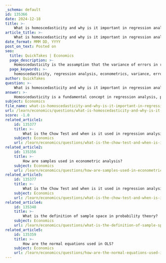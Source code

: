 ```yaml
---
_schema: default
id: 135366
date: 2024-12-18
title: >-
    What is homoscedasticity and why is it important in regression analysis?
article_title: >-
    What is homoscedasticity and why is it important in regression analysis?
date_format: MMM DD, YYYY
post_on_text: Posted on
seo:
  title: QuickTakes | Economics
  page_description: >-
    Homoscedasticity is the assumption that the variance of errors in regression analysis remains constant across all levels of independent variables, ensuring reliable estimates and valid conclusions in econometric modeling.
  page_keywords: >-
    homoscedasticity, regression analysis, econometrics, variance, errors, residuals, Ordinary Least Squares, Gauss-Markov assumptions, Best Linear Unbiased Estimator, heterogeneous, standard errors, hypothesis tests, coefficient estimates, significance, policy decisions, residual plots, Breusch-Pagan test
author: QuickTakes
question: >-
    What is homoscedasticity and why is it important in regression analysis?
answer: >-
    Homoscedasticity is a fundamental concept in regression analysis, particularly in the context of econometrics. It refers to the assumption that the variance of the errors (or residuals) remains constant across all levels of the independent variable(s). In simpler terms, when a dataset exhibits homoscedasticity, the spread or dispersion of the residuals is uniform, meaning that the distance of the data points from the regression line does not vary significantly across different values of the independent variable.\n\nThe importance of homoscedasticity in regression analysis lies in its role in ensuring the reliability of the model's estimates. Specifically, homoscedasticity is one of the Gauss-Markov assumptions that must be satisfied for the Ordinary Least Squares (OLS) estimator to be considered the Best Linear Unbiased Estimator (BLUE). When this assumption holds, the OLS estimates of the coefficients are unbiased and have the minimum variance among all unbiased linear estimators.\n\nIf heteroscedasticity (the opposite of homoscedasticity) is present, it can lead to several issues, including:\n\n1. **Incorrect Standard Errors**: Heteroscedasticity can result in biased standard errors, which in turn affects hypothesis tests and confidence intervals. This can lead to incorrect conclusions about the significance of predictors in the model.\n\n2. **Inefficiency of Estimates**: While OLS estimates remain unbiased in the presence of heteroscedasticity, they are no longer efficient, meaning they do not have the minimum variance property.\n\n3. **Misleading Inferences**: The presence of heteroscedasticity can lead to misleading inferences about the relationships between variables, potentially affecting policy decisions based on the model.\n\nTo assess homoscedasticity, analysts often use visual methods, such as plotting the residuals against the fitted values, or statistical tests like the Breusch-Pagan test. A horizontal band or random scattering of points in these plots indicates homoscedasticity, while patterns or trends suggest heteroscedasticity.\n\nIn summary, homoscedasticity is crucial for the validity of regression models, ensuring that the estimates are reliable and that the conclusions drawn from the analysis are sound.
subject: Economics
file_name: what-is-homoscedasticity-and-why-is-it-important-in-regression-analysis.md
url: /learn/economics/questions/what-is-homoscedasticity-and-why-is-it-important-in-regression-analysis
score: -1.0
related_article1:
    id: 135377
    title: >-
        What is the Chow Test and when is it used in regression analysis?
    subject: Economics
    url: /learn/economics/questions/what-is-the-chow-test-and-when-is-it-used-in-regression-analysis
related_article2:
    id: 135356
    title: >-
        How are samples used in econometric analysis?
    subject: Economics
    url: /learn/economics/questions/how-are-samples-used-in-econometric-analysis
related_article3:
    id: 135377
    title: >-
        What is the Chow Test and when is it used in regression analysis?
    subject: Economics
    url: /learn/economics/questions/what-is-the-chow-test-and-when-is-it-used-in-regression-analysis
related_article4:
    id: 135348
    title: >-
        What is the definition of sample space in probability theory?
    subject: Economics
    url: /learn/economics/questions/what-is-the-definition-of-sample-space-in-probability-theory
related_article5:
    id: 135359
    title: >-
        How are the normal equations used in OLS?
    subject: Economics
    url: /learn/economics/questions/how-are-the-normal-equations-used-in-ols
---
```


&nbsp;